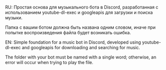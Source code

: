 RU: 
Простая основа для музыкального бота в Discord, разработанная с использованием youtube-dl-exec и googleapis для загрузки и поиска музыки.

Папка с вашим ботом должна быть названа одним словом, иначе при попытке воспроизведения файла будет возникать ошибка.


EN: 
Simple foundation for a music bot in Discord, developed using youtube-dl-exec and googleapis for downloading and searching for music.

The folder with your bot must be named with a single word; otherwise, an error will occur when trying to play the file.
